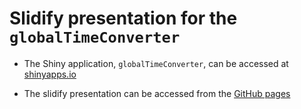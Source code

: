 # Slidify presentation for the `globalTimeConverter`

 - The Shiny application, `globalTimeConverter`, can be accessed at [shinyapps.io](https://nairps.shinyapps.io/globaltimeconverter/)

 - The slidify presentation can be accessed from the [GitHub pages](https://nairps.github.io/data-science-specialisation-jhu/developing-data-products/slidify-globalTimeConverter/)
